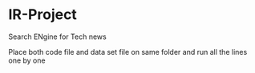 # IR-Project
Search ENgine for Tech news 

Place both code file and data set file on same folder and run all the lines one by one 
